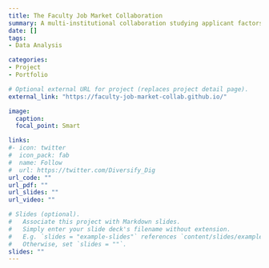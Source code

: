 ```yaml
---
title: The Faculty Job Market Collaboration
summary: A multi-institutional collaboration studying applicant factors involved in the academic faculty job market.
date: []
tags: 
- Data Analysis

categories:
- Project
- Portfolio

# Optional external URL for project (replaces project detail page).
external_link: "https://faculty-job-market-collab.github.io/"

image:
  caption: 
  focal_point: Smart

links:
#- icon: twitter
#  icon_pack: fab
#  name: Follow
#  url: https://twitter.com/Diversify_Dig
url_code: ""
url_pdf: ""
url_slides: ""
url_video: ""

# Slides (optional).
#   Associate this project with Markdown slides.
#   Simply enter your slide deck's filename without extension.
#   E.g. `slides = "example-slides"` references `content/slides/example-slides.md`.
#   Otherwise, set `slides = ""`.
slides: ""
---
```

